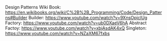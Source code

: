Design Patterns Wiki Book: https://en.wikibooks.org/wiki/C%2B%2B_Programming/Code/Design_Patterns#Builder
Builder: https://www.youtube.com/watch?v=9XnsOpjclUg
Factory: https://www.youtube.com/watch?v=ub0DXaeV6hA
Abstract Factoy: https://www.youtube.com/watch?v=xbjAsdAK4xQ
Singleton: https://www.youtube.com/watch?v=NZaXM67fxbs